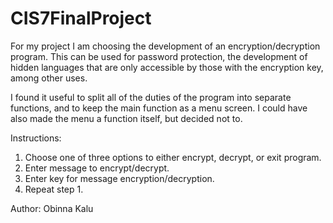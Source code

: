 # CIS7FinalProject

For my project I am choosing the development of an encryption/decryption program. This can be used for password protection, the development of hidden languages that are only accessible by those with the encryption key, among other uses.

I found it useful to split all of the duties of the program into separate functions, and to keep the main function as a menu screen. I could have also made the menu a function itself, but decided not to.

Instructions:
1) Choose one of three options to either encrypt, decrypt, or exit program.
2) Enter message to encrypt/decrypt.
3) Enter key for message encryption/decryption.
4) Repeat step 1.


Author: Obinna Kalu
